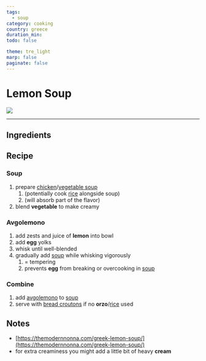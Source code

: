 ```yaml
---
tags:
  - soup
category: cooking
country: greece
duration_min:
todo: false

theme: tre_light
marp: false
paginate: false
---
```


# Lemon Soup

![](../../gfx/IMG_20241201_182535.jpg)

---

## Ingredients

## Recipe

### Soup
1. prepare [chicken](./Soup_Chicken.md)/[vegetable soup](./Soup_Vegetables.md)
    1. (potentially cook [rice](./Rice.md) alongside soup)
    1. (will absorb part of the flavor)
1. blend **vegetable** to make creamy

### Avgolemono
1. add zests and juice of **lemon** into bowl
1. add **egg** yolks
1. whisk until well-blended
1. gradually add [soup](#soup) while whisking vigorously
    1. = tempering
    1. prevents **egg** from breaking or overcooking in [soup](#soup)

### Combine
1. add [avgolemono](#avgolemono) to [soup](#soup)
1. serve with [bread croutons](./BreadCroutons.md) if no **orzo**/[rice](./Rice.md) used

## Notes
* [https://themodernnonna.com/greek-lemon-soup/](https://themodernnonna.com/greek-lemon-soup/) 
* for extra creaminess you might add a little bit of heavy **cream**